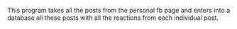 This program takes all the posts from the personal fb page and enters into a database all these posts with all the reactions from each individual post.
